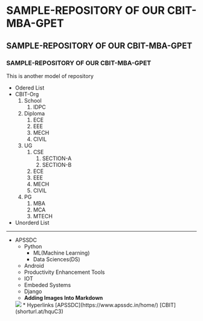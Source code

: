 # SAMPLE-REPOSITORY OF OUR CBIT-MBA-GPET
## SAMPLE-REPOSITORY OF OUR CBIT-MBA-GPET
### SAMPLE-REPOSITORY OF OUR CBIT-MBA-GPET
This is another model of repository
* Odered List
* CBIT-Org
    1. School
        1. IDPC
    2. Diploma
        1. ECE
        2. EEE
        3. MECH
        4. CIVIL
    3. UG
        1. CSE
            1. SECTION-A
            2. SECTION-B
        2. ECE
        3. EEE
        4. MECH
        5. CIVIL
    4. PG
        1. MBA
        2. MCA
        3. MTECH
 * Unorderd List
 ----------------------------------------------------------------------------
 * APSSDC
     - Python
        - ML(Machine Learning)
        - Data Sciences(DS)     
     - Android
     - Productivity Enhancement Tools
     - IOT
     - Embeded Systems 
     - Django
    * **Adding Images Into Markdown**
    <img src="https://resultsnew.com/wp-content/uploads/2018/03/CBIT-VBIT-Proddatur-Admissions.jpg">
    * Hyperlinks
      [APSSDC](https://www.apssdc.in/home/)
      [CBIT](shorturl.at/hquC3)
